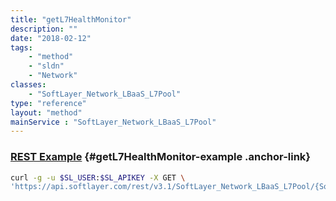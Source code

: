 ```yaml
---
title: "getL7HealthMonitor"
description: ""
date: "2018-02-12"
tags:
    - "method"
    - "sldn"
    - "Network"
classes:
    - "SoftLayer_Network_LBaaS_L7Pool"
type: "reference"
layout: "method"
mainService : "SoftLayer_Network_LBaaS_L7Pool"
---
```


### [REST Example](#getL7HealthMonitor-example) <a href="/article/rest/"><i class="fas fa-question"></i></a> {#getL7HealthMonitor-example .anchor-link} 
```bash
curl -g -u $SL_USER:$SL_APIKEY -X GET \
'https://api.softlayer.com/rest/v3.1/SoftLayer_Network_LBaaS_L7Pool/{SoftLayer_Network_LBaaS_L7PoolID}/getL7HealthMonitor'
```
